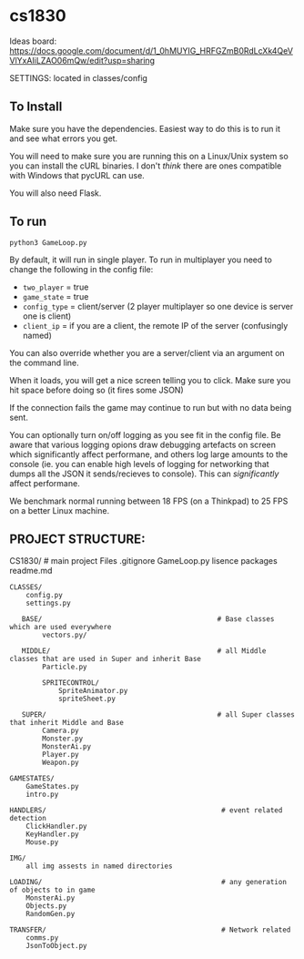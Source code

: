 # cs1830

Ideas board: https://docs.google.com/document/d/1_0hMUYIG_HRFGZmB0RdLcXk4QeVVlYxAIiLZAO06mQw/edit?usp=sharing

SETTINGS: located in classes/config

## To Install

Make sure you have the dependencies. Easiest way to do this is to run it and see what errors you get. 

You will need to make sure you are running this on a Linux/Unix system so you can install the cURL binaries. I don't _think_ there are ones compatible with Windows that pycURL can use. 

You will also need Flask.

## To run

`python3 GameLoop.py` 

By default, it will run in single player. To run in multiplayer you need to change the following in the config file: 

- `two_player` = true
- `game_state` = true
- `config_type` = client/server (2 player multiplayer so one device is server one is client)
- `client_ip` = if you are a client, the remote IP of the server (confusingly named)

You can also override whether you are a server/client via an argument on the command line. 

When it loads, you will get a nice screen telling you to click. Make sure you hit space before doing so (it fires some JSON)

If the connection fails the game may continue to run but with no data being sent. 

You can optionally turn on/off logging as you see fit in the config file. Be aware that various logging opions draw debugging artefacts on screen which significantly affect performane, and others log large amounts to the console (ie. you can enable high levels of logging for networking that dumps all the JSON it sends/recieves to console). This can _significantly_ affect performane. 

We benchmark normal running between 18 FPS (on a Thinkpad) to 25 FPS on a better Linux machine. 

## PROJECT STRUCTURE:

CS1830/                                                # main project Files
    .gitignore
    GameLoop.py
    lisence
    packages
    readme.md

    CLASSES/
        config.py
        settings.py

       BASE/                                           # Base classes which are used everywhere
            vectors.py/

       MIDDLE/                                         # all Middle classes that are used in Super and inherit Base
            Particle.py

            SPRITECONTROL/
                SpriteAnimator.py
                spriteSheet.py

       SUPER/                                          # all Super classes that inherit Middle and Base
            Camera.py
            Monster.py
            MonsterAi.py
            Player.py
            Weapon.py

    GAMESTATES/
        GameStates.py
        intro.py

    HANDLERS/                                           # event related detection
        ClickHandler.py
        KeyHandler.py
        Mouse.py

    IMG/
        all img assests in named directories

    LOADING/                                            # any generation of objects to in game
        MonsterAi.py
        Objects.py
        RandomGen.py

    TRANSFER/                                           # Network related
        comms.py
        JsonToObject.py


